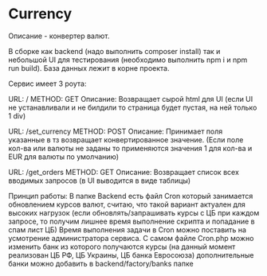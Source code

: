# Currency
Описание - конвертер валют.

В сборке как backend (надо выполнить composer install) так и небольшой UI для тестирования (необходимо выполнить npm i и npm run build).
База данных лежит в корне проекта.

Сервис имеет 3 роута:

URL: /
METHOD: GET 
Описание: Возвращает сырой html для UI (если UI не устанавливали и не билдили то страница будет пустая, на ней только 1 div)

URL: /set_currency
METHOD: POST
Описание: Принимает поля указанные в тз возвращает конвертированное значение. (Если поле кол-ва или валюты не заданы то применяются значения 1 для кол-ва и EUR для валюты по умолчанию)

URL: /get_orders
METHOD: GET
Описание: Возвращает список всех вводимых запросов (в UI выводится в виде таблицы)

Принцип работы:
В папке Backend есть файл Cron который занимается обновлением курсов валют, считаю, что такой вариант актуален для высоких нагрузок (если обновлять/запрашивать курсы с ЦБ при каждом запросе, то получим лишнее время выполнение скрипта и попадание в спам лист ЦБ)
Время выполнения задачи в Cron можно поставить на усмотрение администратора сервиса.
С самом файле Cron.php можно изменить банк из которого получаются курсы (на данный момент реализован ЦБ РФ, ЦБ Украины, ЦБ банка Евросоюза) дополнительные банки можно добавить в backend/factory/banks папке

